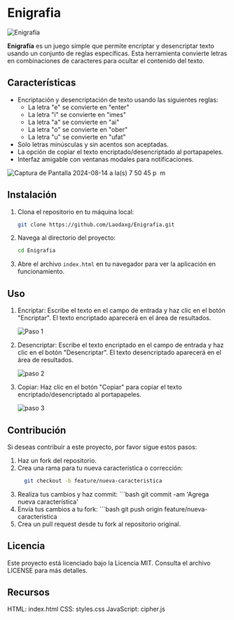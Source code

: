 # Enigrafia
![Enigrafía](https://github.com/user-attachments/assets/7c990980-1091-4628-ad1d-18e73b06b88a)


**Enigrafía** es un juego simple que permite encriptar y desencriptar texto usando un conjunto de reglas específicas. Esta herramienta convierte letras en combinaciones de caracteres para ocultar el contenido del texto.

## Características

- Encriptación y desencriptación de texto usando las siguientes reglas:
  - La letra "e" se convierte en "enter"
  - La letra "i" se convierte en "imes"
  - La letra "a" se convierte en "ai"
  - La letra "o" se convierte en "ober"
  - La letra "u" se convierte en "ufat"
- Solo letras minúsculas y sin acentos son aceptadas.
- La opción de copiar el texto encriptado/desencriptado al portapapeles.
- Interfaz amigable con ventanas modales para notificaciones.

  
![Captura de Pantalla 2024-08-14 a la(s) 7 50 45 p  m](https://github.com/user-attachments/assets/accf9a73-1d3e-4c29-82b6-3526f8301f1f)


## Instalación

1. Clona el repositorio en tu máquina local:
   ```bash
   git clone https://github.com/Laodaxg/Enigrafia.git

2. Navega al directorio del proyecto:
   ```bash
   cd Enigrafia

3. Abre el archivo `index.html` en tu navegador para ver la aplicación en funcionamiento.

## Uso

1. Encriptar: Escribe el texto en el campo de entrada y haz clic en el botón "Encriptar". El texto encriptado aparecerá en el área de resultados.

     ![Paso 1](https://github.com/user-attachments/assets/307cc4eb-2652-4b5e-b2b5-55f91bc5b574)



2. Desencriptar: Escribe el texto encriptado en el campo de entrada y haz clic en el botón "Desencriptar". El texto desencriptado aparecerá en el área de resultados.
   
    ![paso 2](https://github.com/user-attachments/assets/61829d5c-512f-4818-b830-1e14e65fc60e)



3. Copiar: Haz clic en el botón "Copiar" para copiar el texto encriptado/desencriptado al portapapeles.


    ![paso 3](https://github.com/user-attachments/assets/7b995601-a9df-4d0b-a45b-1aa22abe1357)

   
## Contribución

Si deseas contribuir a este proyecto, por favor sigue estos pasos:

1. Haz un fork del repositorio.
2. Crea una rama para tu nueva característica o corrección:
      ```bash
        git checkout -b feature/nueva-caracteristica
3. Realiza tus cambios y haz commit:
       ```bash
            git commit -am 'Agrega nueva característica'
5. Envía tus cambios a tu fork:
       ```bash
             git push origin feature/nueva-caracteristica
6. Crea un pull request desde tu fork al repositorio original.

## Licencia
Este proyecto está licenciado bajo la Licencia MIT. Consulta el archivo LICENSE para más detalles.

## Recursos
HTML: index.html
CSS: styles.css
JavaScript: cipher.js
        



